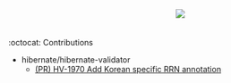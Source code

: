 <div align='center'>
ㅤ ㅤ ㅤㅤㅤㅤㅤㅤ<img src='https://github-profile-trophy.vercel.app/?username=ing9990&theme=darkhub&rank=SECRET,SSS,SS,S,AAA,AA,A,B,BB'>
</div>

<br/>

:octocat: Contributions
-  hibernate/hibernate-validator
    - [(PR) HV-1970 Add Korean specific RRN annotation](https://github.com/hibernate/hibernate-validator/pull/1338)


